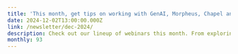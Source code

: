 ```yaml
---
title: 'This month, get tips on working with GenAI, Morpheus, Chapel and Ampere ARM processors'
date: 2024-12-02T13:00:00.000Z
link: /newsletter/dec-2024/
description: Check out our lineup of webinars this month. From exploring LL-Mesh and democratizing GenAI to picking the right software for AI use cases, we can help grow your skills. Our blog posts this month feature Retrieval Augmented Generation, working with Morpheus plugins, recent work with Chapel and tips for working with Ampere ARM processors. Enjoy!
monthly: 93
---
```


